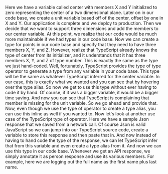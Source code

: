 Here we have a variable called center with members X and Y initialized to zero representing the center
of a two dimensional plane.
Later on in our code base, we create a unit variable based off of the center, offset by one in X and
Y.
Our application is complete and we deploy to production.
Then we decide that we want to support three dimensions and add the members to our center variable.
At this point, we realize that our code would be much more maintainable if we had types in our code
base.
Now we can create a type for points in our code base and specify that they need to have three members
X, Y, and Z.
However, realize that TypeScript already knows the type of center from its initializer, and it understands
that it has three members X, Y, and Z of type number.
This is exactly the same as the type we just hand-coded.
Well, fortunately, TypeScript provides the type of type operator to generate a type from any variable
in your code base.
This type will be the same as whatever TypeScript inferred for the center variable.
In our case, this is exactly what we wanted and you can see that by hovering over the type alias.
So now we get to use this type without ever having to code it by hand.
Of course, if it was a bigger variable, it would be a bigger time saving.
And now you can see that TypeScript is complaining that member is missing for the unit variable.
So we go ahead and provide that.
Now, even though we use the type of operator to create a type alias, you can use this inline as well
if you wanted to.
Now let's look at another use case of the TypeScript type of operator.
Here we have a sample Json response that we saved from a network call.
Of course Json is valid JavaScript so we can jump into our TypeScript source code, create a variable
to store this response and then paste that in.
And now instead of having to hand code the type of the response, we can let TypeScript infer that from
this variable and even create a type alias from it.
And now we can use this type in our code base.
Whenever we get an API response, we simply annotate it as person response and use its various members.
For example, here we are logging out the full name as the first name plus last name.

